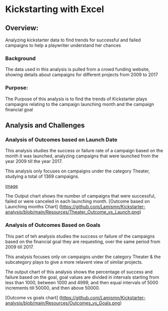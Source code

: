 # Kickstarting with Excel

## Overview: 

Analyzing kickstarter data to find trends for successful and failed campaigns to help a playwriter understand her chances

### Background

The data used in this analysis is pulled from a crowd funding website, showing details about campaigns for different projects from 2009 to 2017 

### Purpose: 

The Purpose of this analysis is to find the trends of Kickstarter plays campaigns relating to the campaign launching month and the campaign financial goal

## Analysis and Challenges

### Analysis of Outcomes based on Launch Date

This analysis studies the success or failure rate of a campaign based on the month it was launched, analyzing campaigns that were launched from the year 2009 till the year 2017.

This analysis only focuses on campaigns under the category Theater, studying a total of 1369 campaigns. 


[image](https://user-images.githubusercontent.com/79733383/110225805-d7869080-7eb6-11eb-97cf-ac3a53bbed2a.png)

The Output chart shows the number of campaigns that were successful, failed or were canceled in each launching month. 
[Outcome based on Launching months Chart] (https://github.com/Lamismn/Kickstarter-analysis/blob/main/Resources/Theater_Outcome_vs_Launch.png)

### Analysis of Outcomes Based on Goals

This part of teh analysis studies the success or failure of the campaigns based on the financial goal they are requesting, over the same period from 2009 till 2017.

This analysis focuses only on campaigns under the category Theater & the subcategory plays to give a more relavent view of similar projects.

The output chart of this analysis shows the percentage of success and failure based on the goal, goal values are divided in intervals starting from less than 1000, between 1000 and 4999, and then equal intervals of 5000 increments till 50000, and then above 50000.







[Outcome vs goals chart] (https://github.com/Lamismn/Kickstarter-analysis/blob/main/Resources/Outcomes_vs_Goals.png)


